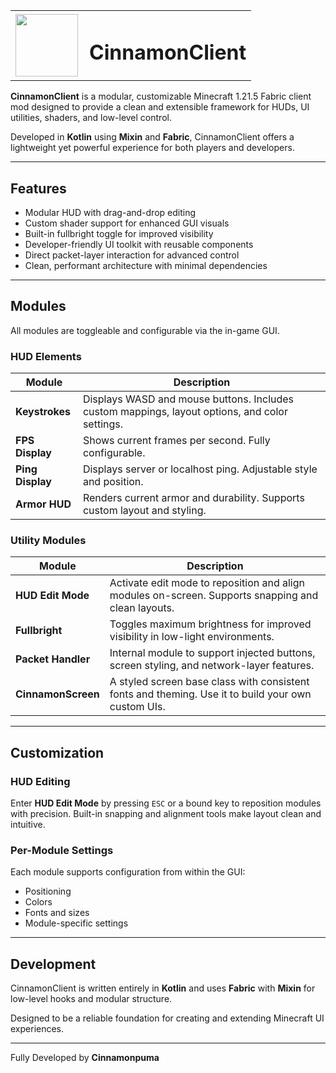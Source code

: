 <table>
  <tr>
    <td><img src="https://github.com/user-attachments/assets/95fb0910-5221-4ad6-ba35-f272971d752f" width="100"/></td>
    <td style="vertical-align: middle; padding-left: 10px;"><h1>CinnamonClient</h1></td>
  </tr>
</table>

**CinnamonClient** is a modular, customizable Minecraft 1.21.5 Fabric client mod designed to provide a clean and extensible framework for HUDs, UI utilities, shaders, and low-level control.

Developed in **Kotlin** using **Mixin** and **Fabric**, CinnamonClient offers a lightweight yet powerful experience for both players and developers.

---

## Features

- Modular HUD with drag-and-drop editing
- Custom shader support for enhanced GUI visuals
- Built-in fullbright toggle for improved visibility
- Developer-friendly UI toolkit with reusable components
- Direct packet-layer interaction for advanced control
- Clean, performant architecture with minimal dependencies

---

## Modules

All modules are toggleable and configurable via the in-game GUI.

### HUD Elements

| Module         | Description |
|----------------|-------------|
| **Keystrokes** | Displays WASD and mouse buttons. Includes custom mappings, layout options, and color settings. |
| **FPS Display** | Shows current frames per second. Fully configurable. |
| **Ping Display** | Displays server or localhost ping. Adjustable style and position. |
| **Armor HUD** | Renders current armor and durability. Supports custom layout and styling. |

### Utility Modules

| Module             | Description |
|--------------------|-------------|
| **HUD Edit Mode** | Activate edit mode to reposition and align modules on-screen. Supports snapping and clean layouts. |
| **Fullbright**     | Toggles maximum brightness for improved visibility in low-light environments. |
| **Packet Handler** | Internal module to support injected buttons, screen styling, and network-layer features. |
| **CinnamonScreen** | A styled screen base class with consistent fonts and theming. Use it to build your own custom UIs. |

---

## Customization

### HUD Editing

Enter **HUD Edit Mode** by pressing `ESC` or a bound key to reposition modules with precision. Built-in snapping and alignment tools make layout clean and intuitive.

### Per-Module Settings

Each module supports configuration from within the GUI:

- Positioning
- Colors
- Fonts and sizes
- Module-specific settings

---

## Development

CinnamonClient is written entirely in **Kotlin** and uses **Fabric** with **Mixin** for low-level hooks and modular structure.

Designed to be a reliable foundation for creating and extending Minecraft UI experiences.

---

Fully Developed by **Cinnamonpuma**